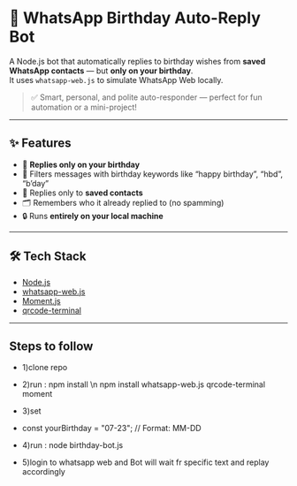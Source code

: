 # 🎉 WhatsApp Birthday Auto-Reply Bot

A Node.js bot that automatically replies to birthday wishes from **saved WhatsApp contacts** — but **only on your birthday**.  
It uses `whatsapp-web.js` to simulate WhatsApp Web locally.

> ✅ Smart, personal, and polite auto-responder — perfect for fun automation or a mini-project!

---

## ✨ Features

- 🔁 **Replies only on your birthday**
- 🧠 Filters messages with birthday keywords like “happy birthday”, “hbd”, “b’day”
- 👥 Replies only to **saved contacts**
- 🗂 Remembers who it already replied to (no spamming)
- 🔒 Runs **entirely on your local machine**

---

## 🛠 Tech Stack

- [Node.js](https://nodejs.org/)
- [whatsapp-web.js](https://github.com/pedroslopez/whatsapp-web.js)
- [Moment.js](https://momentjs.com/)
- [qrcode-terminal](https://www.npmjs.com/package/qrcode-terminal)

---

## Steps to follow

- 1)clone repo

- 2)run : npm install  \n npm install whatsapp-web.js qrcode-terminal moment

  

- 3)set
- const yourBirthday = "07-23"; // Format: MM-DD


- 4)run : node birthday-bot.js

- 5)login to whatsapp web and Bot will wait fr specific text and replay accordingly

